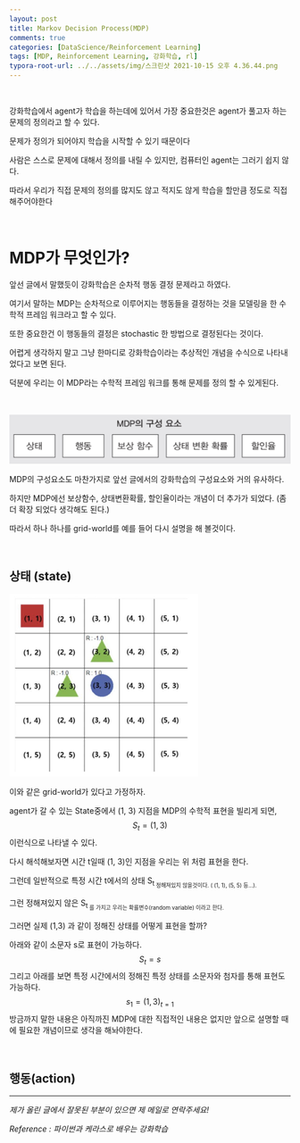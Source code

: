 ```yaml
---
layout: post
title: Markov Decision Process(MDP)
comments: true
categories: [DataScience/Reinforcement Learning]
tags: [MDP, Reinforcement Learning, 강화학습, rl]
typora-root-url: ../../assets/img/스크린샷 2021-10-15 오후 4.36.44.png
---
```


<br/>

강화학습에서 agent가 학습을 하는데에 있어서 가장 중요한것은 agent가 풀고자 하는 문제의 정의라고 할 수 있다.

문제가 정의가 되어야지 학습을 시작할 수 있기 때문이다

사람은 스스로 문제에 대해서 정의를 내릴 수 있지만, 컴퓨터인 agent는 그러기 쉽지 않다.

따라서 우리가 직접 문제의 정의를 많지도 않고 적지도 않게 학습을 할만큼 정도로 직접 해주어야한다

<br/>

# MDP가 무엇인가?

앞선 글에서 말했듯이 강화학습은 순차적 행동 결정 문제라고 하였다.

여기서 말하는 MDP는 순차적으로 이루어지는 행동들을 결정하는 것을 모델링을 한 수학적 프레임 워크라고 할 수 있다.

또한 중요한건 이 행동들의 결정은 stochastic 한 방법으로 결정된다는 것이다.

어렵게 생각하지 말고 그냥 한마디로 강화학습이라는 추상적인 개념을 수식으로 나타내었다고 보면 된다.

덕분에 우리는 이 MDP라는 수학적 프레임 워크를 통해 문제를 정의 할 수 있게된다.

<br/>

![MDP의 구성 요소](https://github.com/aLVINlEE9/aLVINlEE9.github.io/blob/master/assets/img/DS-Reinforcement%20Learning/2021-10-15-rlpost2-01.png?raw=true "MDP의 구성 요소")

MDP의 구성요소도 마찬가지로 앞선 글에서의 강화학습의 구성요소와 거의 유사하다.

하지만 MDP에선 보상함수, 상태변환확률, 할인율이라는 개념이 더 추가가 되었다. (좀 더 확장 되었다 생각해도 된다.)

따라서 하나 하나를 grid-world를 예를 들어 다시 설명을 해 볼것이다.

<br/>

## 상태 (state)

<img src="https://github.com/aLVINlEE9/aLVINlEE9.github.io/blob/master/assets/img/DS-Reinforcement%20Learning/2021-10-15-rlpost2-03.png?raw=true" alt="2021-10-15-rlpost2-03.png" style="zoom: 33%;" />

이와 같은 grid-world가 있다고 가정하자.

agent가 갈 수 있는 State중에서 (1, 3) 지점을 MDP의 수학적 표현을 빌리게 되면,
$$S_{t} = (1, 3)$$
이런식으로 나타낼 수 있다.

다시 해석해보자면 시간 t일때 (1, 3)인 지점을 우리는 위 처럼 표현을 한다.

그런데 일반적으로 특정 시간 t에서의 상태 S<sub>t<sub> 정해져있지 않을것이다. ( (1, 1), (5, 5) 등...).

그런 정해져있지 않은  S<sub>t<sub> 를 가지고 우리는 확률변수(random variable) 이라고 한다.

그러면  실제 (1,3) 과 같이 정해진 상태를 어떻게 표현을 할까? 

아래와 같이 소문자 s로 표현이 가능하다.
$$S_{t} = s$$
그리고 아래를 보면 특정 시간에서의 정해진 특정 상태를 소문자와 첨자를 통해 표현도 가능하다.
$$s_{1} = (1, 3)_{t = 1}$$
방금까지 말한 내용은 아직까진 MDP에 대한 직접적인 내용은 없지만 앞으로 설명할 때에 필요한 개념이므로 생각을 해놔야한다.

<br/>

## 행동(action)





------

*제가 올린 글에서 잘못된 부분이 있으면 제 메일로 연락주세요!*

*Reference : 파이썬과 케라스로 배우는 강화학습*